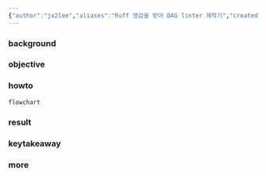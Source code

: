 ```yaml
---
{"author":"jx2lee","aliases":"Ruff 영감을 받아 DAG linter 제작기","created":"2025-07-13T18:07:23.411+09:00","last-updated":"2025-07-13 18:07","tags":null,"project":{"include":false,"status":"doing","company":"Bithumb","duration":null},"dg-publish":true,"dg-home-link":false,"dg-show-local-graph":false,"dg-show-backlinks":false,"dg-show-toc":false,"dg-show-inline-title":false,"dg-show-file-tree":false,"dg-enable-search":false,"dg-link-preview":true,"dg-show-tags":false,"dg-pass-frontmatter":false,"permalink":"/data/airflow/__/dag-linter/","dgLinkPreview":true,"dgPassFrontmatter":true,"noteIcon":""}
---
```



### background

### objective

### howto
```mermaid
flowchart
```

### result

### keytakeaway

### more